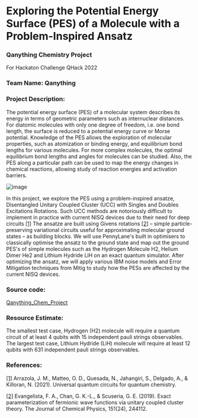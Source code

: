 # Exploring the Potential Energy Surface (PES) of a Molecule with a Problem-Inspired Ansatz

### Qanything Chemistry Project

 For Hackaton Challenge QHack 2022

### Team Name: Qanything

### Project Description:

The potential energy surface (PES) of a molecular system describes its energy in terms of geometric parameters such as internuclear distances. For diatomic molecules with only one degree of freedom, i.e. one bond length, the surface is reduced to a potential energy curve or Morse potential. Knowledge of the PES allows the exploration of molecular properties, such as atomization or binding energy, and equilibrium bond lengths for various molecules. For more complex molecules, the optimal equilibrium bond lengths and angles for molecules can be studied. Also, the PES along a particular path can be used to map the energy changes in chemical reactions, allowing study of reaction energies and activation barriers.

![image](https://user-images.githubusercontent.com/39799035/155658637-f9b76e51-ef90-4afa-a46b-fb2cda23efd4.png)


In this project, we explore the PES using a problem-inspired ansatze, Disentangled Unitary Coupled Cluster (UCC) with Singles and Doubles Excitations Rotations. Such UCC methods are notoriously difficult to implement in practice with current NISQ devices due to their need for deep circuits [[1]](http://arxiv.org/abs/2106.13839)  The ansatze are built using Givens rotations [[2]](http://arxiv.org/abs/1910.10130) – simple particle-preserving variational circuits useful for approximating molecular ground states – as building blocks. We will use PennyLane's built in optimisers to classically optimise the ansatz to the ground state and map out the ground PES's of simple molecules such as the Hydrogen Molecule H2, Helium Dimer He2 and Lithium Hydride LiH on an exact quantum simulator. After optimizing the ansatz, we will apply various IBM noise models and Error Mitigation techniques from Mitig to study how the PESs are affected by the current NISQ devices.

### Source code:

[Qanything_Chem_Project](https://github.com/cheechonghian/Qanything_Chem_Project)

### Resource Estimate:
The smallest test case, Hydrogen (H2) molecule will require a quantum circuit of at least 4 qubits with 15 independent pauli strings observables. The largest test case, Lithium Hydride (LiH) molecule will require at least 12 qubits with 631 independent pauli strings observables.

### References:

[[1]](http://arxiv.org/abs/2106.13839) Arrazola, J. M., Matteo, O. D., Quesada, N., Jahangiri, S., Delgado, A., & Killoran, N. (2021). Universal quantum circuits for quantum chemistry.

[[2]](http://arxiv.org/abs/1910.10130) Evangelista, F. A., Chan, G. K.-L., & Scuseria, G. E. (2019). Exact parameterization of fermionic wave functions via unitary coupled cluster theory. The Journal of Chemical Physics, 151(24), 244112.
